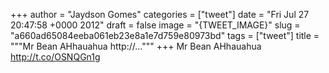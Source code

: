 
+++
author = "Jaydson Gomes"
categories = ["tweet"]
date = "Fri Jul 27 20:47:58 +0000 2012"
draft = false
image = "{TWEET_IMAGE}"
slug = "a660ad65084eeba061eb23e8a1e7d759e80973bd"
tags = ["tweet"]
title = """Mr Bean AHhauahua http://..."""
+++
Mr Bean AHhauahua http://t.co/OSNQGn1g
